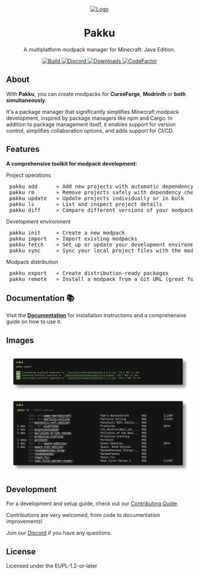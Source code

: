 
<p align="center">
  <a href="https://github.com/juraj-hrivnak/pakku">
    <img
      src="https://github.com/juraj-hrivnak/Pakku/assets/71150936/818cb871-15eb-4052-9577-dc8ba75e0855"
      alt="Logo"
      width="200"
    />
  </a>
  <h1 align="center">Pakku</h1>
</p>

<p align="center">
  A multiplatform modpack manager for Minecraft: Java Edition.
</p>

<p align="center">
  <a href="https://github.com/juraj-hrivnak/Pakku/actions/workflows/Build.yml">
    <img
      src="https://github.com/juraj-hrivnak/Pakku/actions/workflows/Build.yml/badge.svg"
      alt="Build"
    />
  </a>
  <a href="https://discord.com/invite/dtAyqdzTMj">
    <img
      alt="Discord"
      src="https://img.shields.io/discord/1207079018193616986?label=Discord"
    />
  </a>
  <a href="https://github.com/juraj-hrivnak/Pakku/actions/workflows/Build.yml">
    <img
      src="https://img.shields.io/github/downloads/juraj-hrivnak/Pakku/total?color=light&label=Downloads"
      alt="Downloads"
    />
  </a>
  <a href="https://www.codefactor.io/repository/github/juraj-hrivnak/pakku">
    <img
      src="https://www.codefactor.io/repository/github/juraj-hrivnak/pakku/badge"
      alt="CodeFactor"
    />
  </a>
</p>

## About

With **Pakku**, you can create modpacks for **CurseForge**, **Modrinth** or **both simultaneously**.

It's a package manager that significantly simplifies Minecraft modpack development, inspired by package managers like npm and Cargo.
In addition to package management itself, it enables support for version control, simplifies collaboration options, and adds support for CI/CD.

## Features

**A comprehensive toolkit for modpack development:**

Project operations
<pre>
 <kbd>pakku add</kbd> &#9;» Add new projects with automatic dependency resolution
 <kbd>pakku rm</kbd> &#9;» Remove projects safely with dependency checking
 <kbd>pakku update</kbd> &#9;» Update projects individually or in bulk
 <kbd>pakku ls</kbd> &#9;» List and inspect project details
 <kbd>pakku diff</kbd> &#9;» Compare different versions of your modpack
</pre>

Development environment
<pre>
 <kbd>pakku init</kbd> &#9;» Create a new modpack
 <kbd>pakku import</kbd> &#9;» Import existing modpacks
 <kbd>pakku fetch</kbd> &#9;» Set up or update your development environment
 <kbd>pakku sync</kbd> &#9;» Sync your local project files with the modpack
</pre>

Modpack distribution
<pre>
 <kbd>pakku export</kbd> &#9;» Create distribution-ready packages
 <kbd>pakku remote</kbd> &#9;» Install a modpack from a Git URL (great for server owners)
</pre>

## Documentation 📚

Visit the [**Documentation**](https://juraj-hrivnak.github.io/Pakku) for installation instructions and a comprehensive guide on how to use it.

## Images

<p align="center">
  <img
    src="docs/images/screenshot_export.png"
    alt="Exporting a Modpack"
  />
  <img
    src="docs/images/screenshot_ls.png"
    alt="Listing Projects"
    width="800"
  />
</p>

## Development

For a development and setup guide, check out our [Contributing Guide](CONTRIBUTING.md).

Contributions are very welcomed, from code to documentation improvements!

Join our [Discord](https://discord.com/invite/dtAyqdzTMj) if you have any questions.

## License

Licensed under the EUPL-1.2-or-later
   
[GitHub releases]: https://github.com/juraj-hrivnak/Pakku/releases/latest
